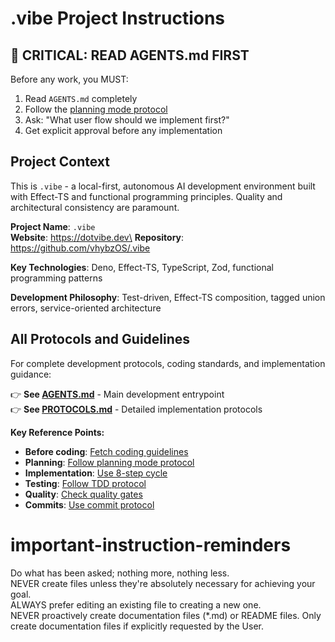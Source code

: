 # .vibe Project Instructions

## 🚨 **CRITICAL: READ AGENTS.md FIRST**

Before any work, you MUST:

1. Read `AGENTS.md` completely
2. Follow the [planning mode protocol](PROTOCOLS.md#planning-mode)
3. Ask: "What user flow should we implement first?"
4. Get explicit approval before any implementation

## **Project Context**

This is `.vibe` - a local-first, autonomous AI development environment built with Effect-TS and functional programming principles. Quality and architectural consistency are paramount.

**Project Name**: `.vibe`\
**Website**: https://dotvibe.dev\
**Repository**: https://github.com/vhybzOS/.vibe

**Key Technologies**: Deno, Effect-TS, TypeScript, Zod, functional programming patterns

**Development Philosophy**: Test-driven, Effect-TS composition, tagged union errors, service-oriented architecture

## **All Protocols and Guidelines**

For complete development protocols, coding standards, and implementation guidance:

👉 **See [AGENTS.md](AGENTS.md)** - Main development entrypoint\
👉 **See [PROTOCOLS.md](PROTOCOLS.md)** - Detailed implementation protocols

**Key Reference Points:**

- **Before coding**: [Fetch coding guidelines](PROTOCOLS.md#coding-protocols)
- **Planning**: [Follow planning mode protocol](PROTOCOLS.md#planning-mode)
- **Implementation**: [Use 8-step cycle](PROTOCOLS.md#8-step-cycle)
- **Testing**: [Follow TDD protocol](PROTOCOLS.md#tdd-protocol)
- **Quality**: [Check quality gates](PROTOCOLS.md#quality-gates)
- **Commits**: [Use commit protocol](PROTOCOLS.md#commit-protocol)

# important-instruction-reminders

Do what has been asked; nothing more, nothing less.\
NEVER create files unless they're absolutely necessary for achieving your goal.\
ALWAYS prefer editing an existing file to creating a new one.\
NEVER proactively create documentation files (*.md) or README files. Only create documentation files if explicitly requested by the User.
